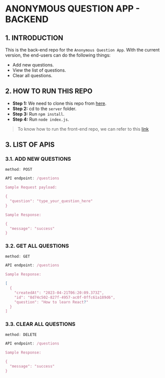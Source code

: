 # ANONYMOUS QUESTION APP - BACKEND

## 1. INTRODUCTION

This is the back-end repo for the `Anonymous Question App`. With the current version, the end-users can do the following things:

- Add new questions.
- View the list of questions.
- Clear all questions.

## 2. HOW TO RUN THIS REPO

- **Step 1:** We need to clone this repo from [here](https://github.com/hlestreamft/anonymous-question-app).
- **Step 2:** cd to the `server` folder.
- **Step 3:** Run `npm install`.
- **Step 4:** Run `node index.js`.

> To know how to run the front-end repo, we can refer to this [link](https://github.com/hlestreamft/anonymous-question-app/tree/main/client)

## 3. LIST OF APIS

### 3.1. ADD NEW QUESTIONS

```js
method: POST

API endpoint: /questions

Sample Request payload:

{
  "question": "type_your_question_here"
}

Sample Response:

{
  "message": "success"
}
```

### 3.2. GET ALL QUESTIONS

```js
method: GET

API endpoint: /questions

Sample Response:

[
  {
    "createdAt": "2023-04-21T06:20:09.373Z",
    "id": "8d74c502-827f-4957-ac0f-0ffc61a189d6",
    "question": "How to learn React?"
  }
]
```

### 3.3. CLEAR ALL QUESTIONS

```js
method: DELETE

API endpoint: /questions

Sample Response:

{
  "message": "success"
}
```
